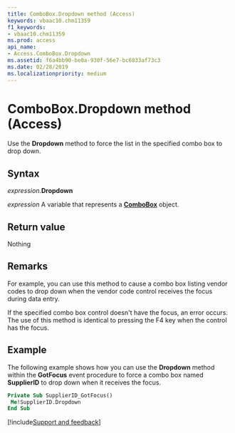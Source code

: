 ```yaml
---
title: ComboBox.Dropdown method (Access)
keywords: vbaac10.chm11359
f1_keywords:
- vbaac10.chm11359
ms.prod: access
api_name:
- Access.ComboBox.Dropdown
ms.assetid: f6a4bb90-be0a-930f-56e7-bc6833af73c3
ms.date: 02/28/2019
ms.localizationpriority: medium
---
```



# ComboBox.Dropdown method (Access)

Use the **Dropdown** method to force the list in the specified combo box to drop down.


## Syntax

_expression_.**Dropdown**

_expression_ A variable that represents a **[ComboBox](Access.ComboBox.md)** object.


## Return value

Nothing


## Remarks

For example, you can use this method to cause a combo box listing vendor codes to drop down when the vendor code control receives the focus during data entry.

If the specified combo box control doesn't have the focus, an error occurs. The use of this method is identical to pressing the F4 key when the control has the focus.


## Example

The following example shows how you can use the **Dropdown** method within the **GotFocus** event procedure to force a combo box named **SupplierID** to drop down when it receives the focus.

```vb
Private Sub SupplierID_GotFocus() 
 Me!SupplierID.Dropdown 
End Sub
```




[!include[Support and feedback](~/includes/feedback-boilerplate.md)]
